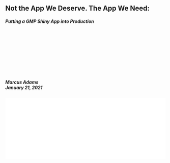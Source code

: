 <!-- .slide: data-background-image="slides/img/title_hands.jpg" -->

<div class="hater">
  <h2>Not the App We Deserve. The App We Need:</h2>
  <h4>
    <em>Putting a GMP Shiny App into Production</em>
    <br><br><br><br><br><br>
  </h4>
  <br>
  <h5>
    <br><br>Marcus Adams<br>
    January 21, 2021
    <br>
  </h5>
</div>
<img class="logo" src="slides/img/mrk_logo.png" style="float: right;">

